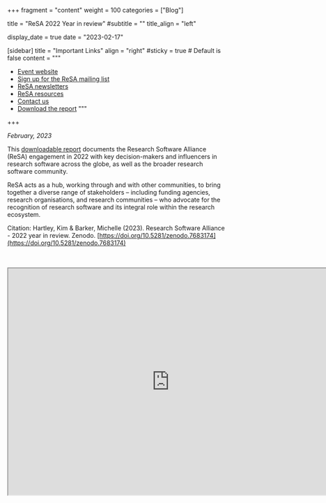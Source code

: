 +++
fragment = "content"
weight = 100
categories = ["Blog"]

title = "ReSA 2022 Year in review"
#subtitle = ""
title_align = "left"

display_date = true
date = "2023-02-17"

[sidebar]
  title = "Important Links"
  align = "right"
  #sticky = true # Default is false
  content = """
  * [Event website](https://future-of-research-software.org)
  * [Sign up for the ReSA mailing list](https://landing.mailerlite.com/webforms/landing/i5e1h2)
  * [ReSA newsletters](/news)
  * [ReSA resources](/resa-resources)
  * [Contact us](/contact)
  * [Download the report](https://doi.org/10.5281/zenodo.7683174)
  """

+++

_February, 2023_  

This [downloadable report]([https://doi.org/10.5281/zenodo.7683174) documents the Research Software Alliance (ReSA) engagement in 2022 with key decision-makers and influencers in research software across the globe, as well as the broader research software community.

ReSA acts as a hub, working through and with other communities, to bring together a diverse range of stakeholders – including funding agencies, research organisations, and research communities – who advocate for the recognition of research software and its integral role within the research ecosystem.

Citation: Hartley, Kim & Barker, Michelle (2023). Research Software Alliance - 2022 year in review. Zenodo. [https://doi.org/10.5281/zenodo.7683174](https://doi.org/10.5281/zenodo.7683174)

<br/>
<br/>
<iframe src="https://drive.google.com/file/d/1IclWEjLDr-Q2EWLa3rqd0ridUlAzhNZt/preview" width="740" height="520" allow="autoplay"></iframe>
